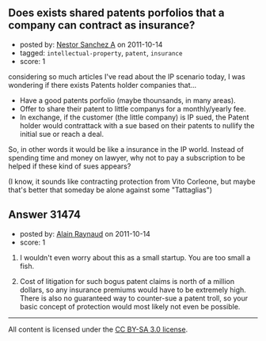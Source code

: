 ## Does exists shared patents porfolios that a company can contract as insurance?

- posted by: [Nestor Sanchez A](https://stackexchange.com/users/-1/1476-nestor-sanchez-a) on 2011-10-14
- tagged: `intellectual-property`, `patent`, `insurance`
- score: 1

considering so much articles I've read about the IP scenario today, I was wondering if there exists Patents holder companies that...

- Have a good patents porfolio (maybe thounsands, in many areas).
- Offer to  share their patent to little companys for a monthly/yearly fee.
- In exchange, if the customer (the little company) is IP sued, the Patent holder would contrattack with a sue based on their patents to nullify the initial sue or reach a deal.

So, in other words it would be like a insurance in the IP world. 
Instead of spending time and money on lawyer, why not to pay a subscription to be helped if these kind of sues appears?

(I know, it sounds like contracting protection from Vito Corleone, but maybe that's better that someday be alone against some "Tattaglias")



## Answer 31474

- posted by: [Alain Raynaud](https://stackexchange.com/users/-1/502-alain-raynaud) on 2011-10-14
- score: 1

1. I wouldn't even worry about this as a small startup. You are too small a fish.

2. Cost of litigation for such bogus patent claims is north of a million dollars, so any insurance premiums would have to be extremely high. There is also no guaranteed way to counter-sue a patent troll, so your basic concept of protection would most likely not even be possible.



---

All content is licensed under the [CC BY-SA 3.0 license](https://creativecommons.org/licenses/by-sa/3.0/).
